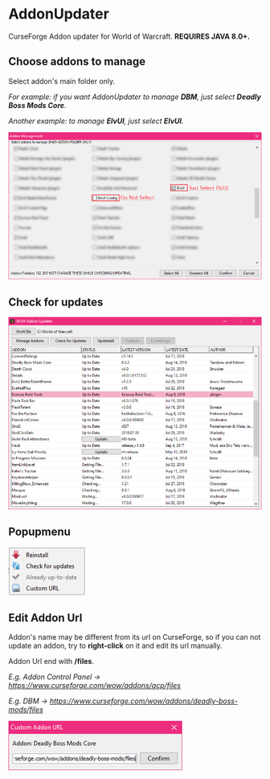 # AddonUpdater

CurseForge Addon updater for World of Warcraft. **REQUIRES JAVA 8.0+.**

## Choose addons to manage

Select addon's main folder only.

_For example: if you want AddonUpdater to manage **DBM**, just select **Deadly Boss Mods Core**._

_Another example: to manage **ElvUI**, just select **ElvUI**._

![Addon Management Dialog](https://github.com/enderneko/AddonUpdater/blob/master/screenshots/Management.png)

## Check for updates

![MainFrame](https://github.com/enderneko/AddonUpdater/blob/master/screenshots/AddonUpdater.png)

## Popupmenu

![Popupmenu](https://github.com/enderneko/AddonUpdater/blob/master/screenshots/Popupmenu.png)

## Edit Addon Url

Addon's name may be different from its url on CurseForge, so if you can not update an addon, try to **right-click** on it and edit its url manually.

Addon Url end with **/files**.

_E.g. Addon Control Panel -> https://www.curseforge.com/wow/addons/acp/files_

_E.g. DBM -> https://www.curseforge.com/wow/addons/deadly-boss-mods/files_

![Set the correct url](https://github.com/enderneko/AddonUpdater/blob/master/screenshots/EditUrl.png)
